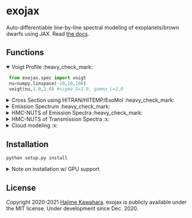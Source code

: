 # exojax

Auto-differentiable line-by-line spectral modeling of exoplanets/brown dwarfs using JAX. Read [the docs](http://secondearths.sakura.ne.jp/exojax).

## Functions

<details open><summary>Voigt Profile :heavy_check_mark: </summary>

```python
 from exojax.spec import voigt
 nu=numpy.linspace(-10,10,100)
 voigt(nu,1.0,2.0) #sigma_D=1.0, gamma_L=2.0
```

</details>

<details><summary>Cross Section using HITRAN/HITEMP/ExoMol :heavy_check_mark: </summary>
 
```python
 from exojax.spec import AutoXS
 nus=numpy.linspace(1900.0,2300.0,40000,dtype=numpy.float64) #wavenumber (cm-1)
 autoxs=AutoXS(nus,"ExoMol","CO") #using ExoMol CO (12C-16O). HITRAN and HITEMP are also supported.  
 xsv=autoxs.xsection(1000.0,1.0) #cross section for 1000K, 1bar (cm2)
```

 <img src="https://user-images.githubusercontent.com/15956904/111430765-2eedf180-873e-11eb-9740-9e1a313d590c.png" Titie="exojax auto cross section" Width=850px> 
 
<details><summary> 🐈 Do you just want to plot the line strength? </summary>

```python
 ls=autoxs.linest(1000.0,1.0) #line strength for 1000K, 1bar (cm)
 plt.plot(autoxs.mdb.nu_lines,ls,".")
```

🌊 autoxs.mdb is the [moldb.MdbExomol class](http://secondearths.sakura.ne.jp/exojax/exojax/exojax.spec.html#exojax.spec.moldb.MdbExomol) for molecular database. Here is a entrance to a deeper level. exojax is more flexible in the way it calculates the molecular lines. Go to [the docs](http://secondearths.sakura.ne.jp/exojax) for the deeper level. 

</details>
 
 </details>

<details><summary>Emission Spectrum :heavy_check_mark: </summary>

```python
 from exojax.spec.rtransfer import nugrid
 from exojax.spec import AutoRT
 nus,wav,res=nugrid(1900.0,2300.0,40000,"cm-1")
 Parr=numpy.logspace(-8,2,100) #100 layers from 10^-8 bar to 10^2 bar
 Tarr = 500.*(Parr/Parr[-1])**0.02    
 autort=AutoRT(nus,1.e5,2.33,Tarr,Parr) #g=1.e5 cm/s2, mmw=2.33
 autort.addcia("H2-H2",0.74,0.74)       #CIA, mmr(H)=0.74
 autort.addcia("H2-He",0.74,0.25)       #CIA, mmr(He)=0.25
 autort.addmol("ExoMol","CO",0.01)      #CO line, mmr(CO)=0.01
 F=autort.rtrun()
```

 <img src="https://user-images.githubusercontent.com/15956904/116488770-286ea000-a8ce-11eb-982d-7884b423592c.png" Titie="exojax auto \emission spectrum" Width=850px> 

 <details><summary>:telescope: Are you an observer? </summary>
 
 ```python
  nusobs=numpy.linspace(1900.0,2300.0,10000,dtype=numpy.float64) #observation wavenumber bin (cm-1)
  F=autort.spectrum(nusobs,100000.0,20.0,0.0) #R=100000, vsini=10km/s, RV=0km/s
 ```
 
  <img src="https://user-images.githubusercontent.com/15956904/116488769-273d7300-a8ce-11eb-8da1-661b23215c26.png" Titie="exojax auto \emission spectrum for observers" Width=850px> 
 
 </details>


</details>

<details><summary>HMC-NUTS of Emission Spectra :heavy_check_mark: </summary>
<img src="https://user-images.githubusercontent.com/15956904/117563416-b02f8800-b0e0-11eb-8c0c-3a5087aa31c6.png" Titie="exojax" Width=850px>
</details>

<details><summary>HMC-NUTS of Transmission Spectra :x: </summary>Not supported yet. </details>

<details><summary>Cloud modeling :x: </summary> Not supported yet. </details>



## Installation

```
python setup.py install
```

<details><summary> Note on installation w/ GPU support</summary>

:books: You need to install CUDA, NumPyro, JAX w/ NVIDIA GPU support, and cuDNN. 

- NumPyro

exojax supports NumPyro >0.5.0, which enables [the forward differentiation of HMC-NUTS](http://num.pyro.ai/en/latest/mcmc.html#numpyro.infer.hmc.NUTS). Please check the required JAX version by NumPyro. In May 2021, it seems the recent version of [NumPyro](https://github.com/pyro-ppl/numpyro) requires jaxlib>=0.1.62 (see [setup.py](https://github.com/pyro-ppl/numpyro/blob/master/setup.py) of NumPyro for instance). 

- JAX

Check you cuda version:

```
nvcc -V
```

Install such as

```
pip install --upgrade jax jaxlib==0.1.62+cuda112  -f https://storage.googleapis.com/jax-releases/jax_releases.html
```

In this case, jaxlib version is 0.1.62 and cuda version is 11.2. You can check which cuda version is avaiable at [here](https://storage.googleapis.com/jax-releases/jax_releases.html)

Visit [here](https://github.com/google/jax) for the details.

- cuDNN

For instance, get .deb from NVIDIA and install such as

```
sudo dpkg -i libcudnn8_8.2.0.53-1+cuda11.3_amd64.deb
```

cuDNN is used for to compute the astronomical/instrumental response for the large number of wave number grid (exojax.spec.response). Otherwise, we do not use it. 

</details>

## License

Copyright 2020-2021 [Hajime Kawahara](http://secondearths.sakura.ne.jp/en/index.html). exojax is publicly available under the MIT license. Under development since Dec. 2020.
